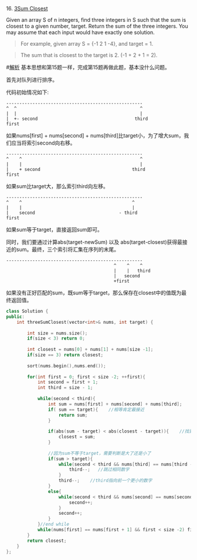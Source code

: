 16\. [3Sum Closest](https://leetcode.com/problems/3sum-closest/)

Given an array S of n integers, find three integers in S such that the sum is closest to a given number, target. 
Return the sum of the three integers. You may assume that each input would have exactly one solution.

> For example, given array S = {-1 2 1 -4}, and target = 1.

> The sum that is closest to the target is 2. (-1 + 2 + 1 = 2).

#[解析](https://discuss.leetcode.com/topic/17215/c-solution-o-n-2-using-sort)
基本思想和第15题一样，完成第15题再做此题，基本没什么问题。

首先对队列进行排序。

代码初始情况如下:
```
----------------------------------------------------
^  ^                                               ^
|  |                                               |
|  +- second                                     third
first
```
如果nums[first] + nums[second] + nums[third]比target小，为了增大sum，我们应当将索引second向右移。
```
----------------------------------------------------
^    ^                                             ^
|    |                                             |
|    + second                                   third
first
```
如果sum比target大，那么索引third向左移。
```
----------------------------------------------------
^    ^                                          ^
|    |                                          |
|    second                                - third
first
```
如果sum等于target，直接返回sum即可。

同时，我们要通过计算abs(target-newSum) 以及 abs(target-closest)获得最接近的sum。最终，三个索引将汇集在序列的末尾。
```
----------------------------------------------------
                                         ^    ^    ^
                                         |    |   third
                                         |   second
                                         +first
```

如果没有正好匹配的sum，既sum等于target，那么保存在closest中的值既为最终返回值。

```cpp
class Solution {
public:
    int threeSumClosest(vector<int>& nums, int target) {
        
        int size = nums.size();
        if(size < 3) return 0;
        
        int closest = nums[0] + nums[1] + nums[size -1];
        if(size == 3) return closest;
        
        sort(nums.begin(),nums.end());
        
        for(int first = 0; first < size -2; ++first){
            int second = first + 1;
            int third = size - 1;
            
            while(second < third){
                int sum = nums[first] + nums[second] + nums[third];
                if( sum == target){    //相等肯定最接近
                    return sum;   
                }
            
                if(abs(sum - target) < abs(closest - target)){    //找到差距更小的和
                    closest = sum;
                }
            
                //因为sum不等于target，需要判断是大了还是小了
                if(sum > target){
                    while(second < third && nums[third] == nums[third - 1]){
                        third--;   //跳过相同数字       
                    }
                    third--;    //third指向前一个更小的数字
                }
                else{
                    while(second < third && nums[second] == nums[second + 1]){
                        second++;
                    }
                    second++;
                }
            }//end while
            while(nums[first] == nums[first + 1] && first < size -2) first++;
        }
        return closest;
    }
};
```
